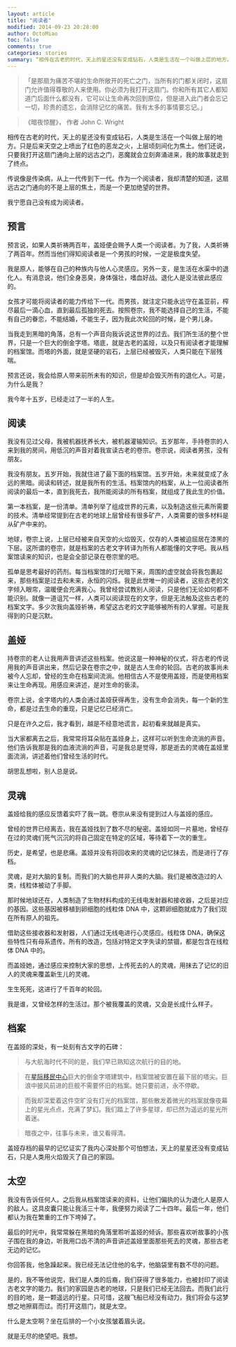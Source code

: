 ```yaml
---
layout: article
title: "阅读者"
modified: 2014-09-23 20:28:00
author: OctoMiao
toc: false
comments: true
categories: stories
summary: “相传在古老的时代，天上的星还没有变成钻石，人类是生活在一个叫做上层的地方。只是后来天空之上喷出了红色的恶龙之火，上层顷刻间化为焦土。他们还说，只要我打开这扇门通向上层的远古之门，恶魔就会立刻奔涌进来，我的故事就走到了终点。”
---
```




> 「是那扇为痛苦不堪的生命所敞开的死亡之门，当所有的门都关闭时，这扇门允许值得尊敬的人来使用。你必须为我打开这扇门。你和所有其它人都知道门后面什么都没有，它可以让生命再次回到原位，但是进入此门者会忘记一切，珍贵的遗忘，会消除记忆的痛苦。我有太多的事情要忘记。」

> 《暗夜惊醒》， 作者 John C. Wright

相传在古老的时代，天上的星还没有变成钻石，人类是生活在一个叫做上层的地方。只是后来天空之上喷出了红色的恶龙之火，上层顷刻间化为焦土。他们还说，只要我打开这扇门通向上层的远古之门，恶魔就会立刻奔涌进来，我的故事就走到了终点。

传说像是传染病，从上一代传到下一代。作为一个阅读者，我却清楚的知道，这扇远古之门通向的不是上层的焦土，而是一个更加绝望的世界。

我宁愿自己没有成为阅读者。<!-- more -->


## 预言

预言说，如果人类祈祷两百年，盖娅便会赐予人类一个阅读者。为了我，人类祈祷了两百年。然而当他们得知阅读者是一个男孩的时候，一定是极度失望。

我是原人，能够在自己的种族内与他人心灵感应。另外一支，是生活在水渠中的退化人。有消息说，他们全身恶臭，身体强壮，嗜血好战。退化人是没法彼此感应的。

女孩才可能将阅读者的能力传给下一代。而男孩，就注定只能永远守在盖亚前，榨尽最后一滴心血，直到最后孤独的死去。按照卷宗，我不能选择自己的生活，不能有自己的眷恋，不能结婚，不能生子，因为我此次轮回的时候，是个男儿身。

当我走到黑暗的角落，总有一个声音向我诉说这世界的过去。我们所生活的整个世界，只是一个巨大的倒金字塔。塔底，就是古老的盖娅，以及只有阅读者才能理解的档案馆。而塔的外面，就是坚硬的岩石，上层已经被毁灭，人类只能在下层残喘。

预言还说，我会给原人带来前所未有的知识，但是却会毁灭所有的退化人。可是，为什么是我？

我今年十五岁，已经走过了一半的人生。


## 阅读

我没有见过父母，我被机器抚养长大，被机器灌输知识。五岁那年，手持卷宗的人来到我的房间，用低沉的声音对着我宣读古老的卷宗。卷宗说，阅读者男孩，没有朋友。

我没有朋友。五岁开始，我就住进了最下面的档案馆。五岁开始，未来就变成了永远的黑暗。阅读和转述，就是我所有的生活。档案馆内的档案，从上一位阅读者所阅读的最后一本，直到我死去，我所能阅读的所有档案，就组成了我此生的价值。

第一本档案，是一份清单。清单列举了组成世界的元素，以及制造这些元素所需要的技术。清单经常提到在古老的地球上层曾经有很多矿产，人类需要的很多材料是从矿产中来的。

地球，卷宗上说，上层已经被来自天空的火焰毁灭，仅存的人类被迫屈居在漆黑的下层。这所谓的卷宗，就是档案的古老文字转译为所有人都能懂的文字吧。我从档案馆读来的知识，也是会全部记录在卷宗里的吧。

孤单是思考最好的药剂。每当档案馆的灯光暗下来，周围的虚空就会将我包裹起来，那些档案是过去和未来，永恒的闪烁。我是此世唯一的阅读者，这些古老的文字倾入眼帘，温暖便会充满我心。我曾经尝试教别人阅读，只是他们无论如何都不能识别。就像一道诅咒一样，人类可以阅读现在的文字，但是无法触及这些古老的档案文字。多少次我向盖娅祈祷，希望这古老的文字能够被所有的人掌握。可是我得到的只是沉默。


## 盖娅

持卷宗的老人让我用声音讲述这些档案。他说这是一种神秘的仪式，将古老的传说用我的声音讲出来，然后记录在卷宗之中，就是古人生命的轮回。古老的故事尚未被今人忘却，曾经的生命在档案间流淌。他相信古人不是使用盖娅，而是使用档案来让生命再现。用感应来讲述，是对生命的亵渎。

卷宗上说，金字塔内的人类会通过盖娅获得再生，没有生命会消失，每一个新的生命，都是过去生命的重现，只是记忆已经消亡。

只是在许久之后，我才看到，越是不经意地谎言，起初看来就越是真实。

当大家都离去之后，我常常将耳朵贴在盖娅身上，这样可以听到生命流淌的声音。他们告诉我那是我的血液流淌的声音，可是我总是觉得，那是逝去的灵魂在盖娅里面流淌，讲述着他们曾经生活的时代。

胡思乱想啦，别人总是说。


## 灵魂

盖娅给我的感应反馈着实吓了我一跳。卷宗从来没有提到过人与盖娅的感应。

曾经的世界已经离去，我在盖娅找到了数不尽的秘密。盖娅如同一片墓地，曾经存在过的灵魂们死气沉沉的将自己固定在特定的区域，等待着下一次的重生。

历史，是希望，也是悲痛。盖娅并没有将回收来的灵魂的记忆抹去，而是进行了存档。

灵魂，是对大脑的复制。而我们的大脑也并非人类的大脑。我们是被改造过的人类，线粒体被动了手脚。

那时候地球还在，人类制造了生物材料构成的无线电发射器和接收器，之后是对应的基因。这些基因被移植到卵细胞的线粒体 DNA 中，这颗卵细胞就成为了我们现在所有原人的祖先。

借助这些接收器和发射器，人们通过无线电进行心灵感应。线粒体 DNA，确保这些特性只有母系遗传。所有的改造，包括对特定文字失读的禁锢，都是包含在线粒体 DNA 中的。

而盖娅她，通过感应来控制大家的思想，上传死去的人的灵魂，用抹去了记忆的旧人的灵魂来覆盖新生儿的灵魂。

生生死死，这进行了千百年的轮回。

我是谁，又曾经怎样的生活过。那个被我覆盖的灵魂，又会是长成什么样子。



## 档案

在盖娅的深处，有一处刻有古文字的石碑：

> 与大航海时代不同的是，我们早已熟知这次航行的目的地。

> 在[星际移民中心](http://interimm.github.io/)巨大的倒金字塔建筑中，档案馆被安置在最下层的塔尖。巨浪中披风前进的巨舰不需要怀旧的档案。她只要前进，永不停歇。

> 而我却深爱着这件空旷没有灯光的档案馆，那些散发着微光的档案就像夜幕上的星光点点，充满了梦幻。我们踏上了许多星球，却已然为遥远的星光所着迷。

> 暗夜之中，往事与未来，谁又看得清。


盖娅存档的最早的记忆证实了我内心深处那个可怕想法，天上的星星还没有变成钻石，只是人类用火焰毁灭了自己的家园。


## 太空

我没有告诉任何人。之后我从档案馆读来的资料，让他们偏执的认为退化人是原人的敌人。这具皮囊只能让我活三十年，我便努力阅读了二十四年。最后一年，他们都认为我在繁重的工作下垮掉了。

最后的时光中，我常常躲在黑暗的角落里聆听盖娅的倾诉。那些喜欢听故事的小孩子围在我的身边，听我用口齿不清的声音讲述盖娅里面那些死去的灵魂，那些古老无边的记忆。

你回答我，他急躁起来。我已经无法记住他的名字，他脑袋里有数不尽的问题。

是的，我不等他说完，我们是人类的后裔，我们获得了很多能力，也被封印了阅读古老文字的能力。我们的家园是古老的地球，只是我们已经无法回去。而我们此行的目的地，是一颗遥远的行星。只可惜，这艘飞船已经没有动力，我们将会与这梦想之地擦肩而过。而打开这扇门，就是太空。

什么是太空啊？坐在后排的一个小女孩皱着眉头说。

就是无尽的绝望吧。我想。